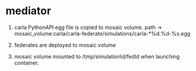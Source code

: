 # mediator

1. carla PythonAPI egg file is copied to mosaic volume. path -> mosaic_volume:carla/carla-federate/simulations/carla-*%d.%d-%s.egg

2. federates are deployed to mosaic volume

3. mosaic volume mounted to /tmp/simulationId/fedId when launching container.
